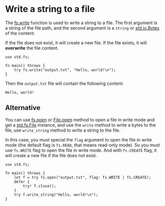# Write a string to a file

The [fs.write](/stdlib/std.fs#write) function is used to write a string to a file. The first argument is a string of the file path, and the second argument is a `string` or [std.io.Bytes](/stdlib/std.io#std.io.Bytes) of the content.

If the file does not exist, it will create a new file. If the file exists, it will **overwrite** the file content.

```nv, no_run
use std.fs;

fn main() throws {
    try fs.write("output.txt", "Hello, world!\n");
}
```

Then the `output.txt` file will contain the following content:

```txt
Hello, world!
```

## Alternative

You can use [fs.open](/stdlib/std.fs#open) or [File.open](/stdlib/std.fs#File.open) method to open a file in write mode and get a [std.fs.File](/stdlib/std.fs#std.fs.File) instance, and use the `write` method to write a bytes to the file, use `write_string` method to write a string to the file.

In this case, you must special the `flag` argument to open the file in write mode (the default flag is `fs.READ`, that means read-only mode). So you must use `fs.WRITE` flag to open the file in write mode. And with `fs.CREATE` flag, it will create a new file if the file does not exist.

```nv, no_run
use std.fs;

fn main() throws {
    let f = try fs.open("output.txt", flag: fs.WRITE | fs.CREATE);
    defer {
        try! f.close();
    }
    try f.write_string("Hello, world!\n");
}
```
